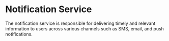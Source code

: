 # Notification Service

The notification service is responsible for delivering timely and relevant information to users across various channels such as SMS, email, and push notifications.
